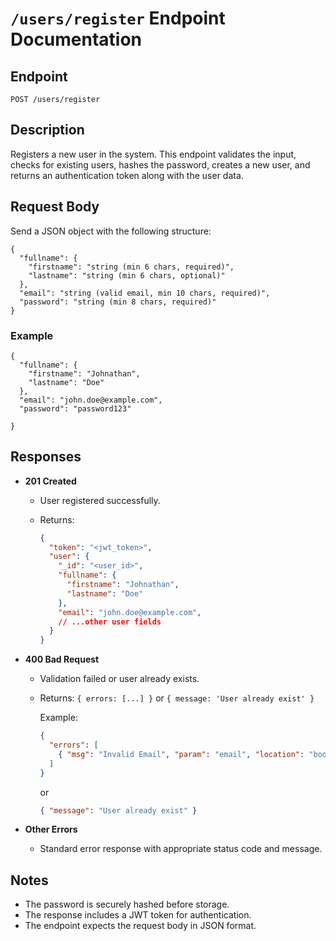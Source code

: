# `/users/register` Endpoint Documentation

## Endpoint

`POST /users/register`

## Description
Registers a new user in the system. This endpoint validates the input, checks for existing users, hashes the password, creates a new user, and returns an authentication token along with the user data.

## Request Body
Send a JSON object with the following structure:

```
{
  "fullname": {
    "firstname": "string (min 6 chars, required)",
    "lastname": "string (min 6 chars, optional)"
  },
  "email": "string (valid email, min 10 chars, required)",
  "password": "string (min 8 chars, required)"
}
```

### Example
```
{
  "fullname": {
    "firstname": "Johnathan",
    "lastname": "Doe"
  },
  "email": "john.doe@example.com",
  "password": "password123"
  
}
```

## Responses

- **201 Created**
  - User registered successfully.
  - Returns:

    ```json
    {
      "token": "<jwt_token>",
      "user": {
        "_id": "<user_id>",
        "fullname": {
          "firstname": "Johnathan",
          "lastname": "Doe"
        },
        "email": "john.doe@example.com",
        // ...other user fields
      }
    }
    ```

- **400 Bad Request**
  - Validation failed or user already exists.
  - Returns: `{ errors: [...] }` or `{ message: 'User already exist' }`

    Example:
    ```json
    {
      "errors": [
        { "msg": "Invalid Email", "param": "email", "location": "body" }
      ]
    }
    ```
    or
    ```json
    { "message": "User already exist" }
    ```

- **Other Errors**
  - Standard error response with appropriate status code and message.

## Notes
- The password is securely hashed before storage.
- The response includes a JWT token for authentication.
- The endpoint expects the request body in JSON format.
